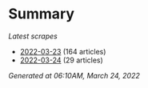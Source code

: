 # Summary
*Latest scrapes*
* [2022-03-23](https://github.com/nuuuwan/news_lk/blob/data/news_lk.2022-03-23.json) (164 articles)
* [2022-03-24](https://github.com/nuuuwan/news_lk/blob/data/news_lk.2022-03-24.json) (29 articles)

*Generated at 06:10AM, March 24, 2022*